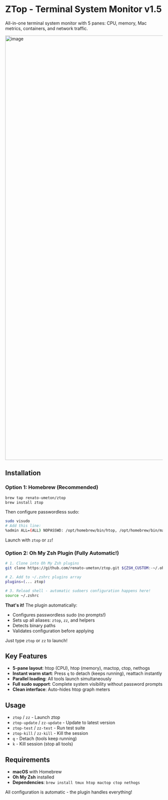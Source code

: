 # ZTop - Terminal System Monitor v1.5

All-in-one terminal system monitor with 5 panes: CPU, memory, Mac metrics, containers, and network traffic.

<img width="2106" height="1356" alt="image" src="https://github.com/user-attachments/assets/101fa69d-f266-4f77-9398-60a55bfb5138" />

## Installation

### Option 1: Homebrew (Recommended)

```bash
brew tap renato-umeton/ztop
brew install ztop
```

Then configure passwordless sudo:
```bash
sudo visudo
# Add this line:
%admin ALL=(ALL) NOPASSWD: /opt/homebrew/bin/htop, /opt/homebrew/bin/mactop, /opt/homebrew/bin/nethogs
```

Launch with `ztop` or `zz`!

### Option 2: Oh My Zsh Plugin (Fully Automatic!)

```bash
# 1. Clone into Oh My Zsh plugins
git clone https://github.com/renato-umeton/ztop.git ${ZSH_CUSTOM:-~/.oh-my-zsh/custom}/plugins/ztop

# 2. Add to ~/.zshrc plugins array
plugins=(... ztop)

# 3. Reload shell - automatic sudoers configuration happens here!
source ~/.zshrc
```

**That's it!** The plugin automatically:
- Configures passwordless sudo (no prompts!)
- Sets up all aliases: `ztop`, `zz`, and helpers
- Detects binary paths
- Validates configuration before applying

Just type `ztop` or `zz` to launch!

## Key Features

- **5-pane layout**: htop (CPU), htop (memory), mactop, ctop, nethogs
- **Instant warm start**: Press `q` to detach (keeps running), reattach instantly
- **Parallel loading**: All tools launch simultaneously
- **Full sudo support**: Complete system visibility without password prompts
- **Clean interface**: Auto-hides htop graph meters

## Usage

- `ztop` / `zz` - Launch ztop
- `ztop-update` / `zz-update` - Update to latest version
- `ztop-test` / `zz-test` - Run test suite
- `ztop-kill` / `zz-kill` - Kill the session
- `q` - Detach (tools keep running)
- `k` - Kill session (stop all tools)

## Requirements

- **macOS** with Homebrew
- **Oh My Zsh** installed
- **Dependencies**: `brew install tmux htop mactop ctop nethogs`

All configuration is automatic - the plugin handles everything!
